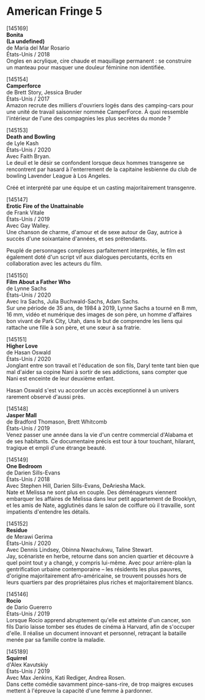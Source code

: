 # American Fringe 5

[145169]  
**Bonita**  
**(La undefined)**  
de Maria del Mar Rosario  
États-Unis / 2018  
Ongles en acrylique, cire chaude et maquillage permanent : se construire un manteau pour masquer une douleur féminine non identifiée.

[145154]  
**Camperforce**  
de Brett Story, Jessica Bruder  
États-Unis / 2017  
Amazon recrute des milliers d'ouvriers logés dans des camping-cars pour une unité de travail saisonnier nommée CamperForce. À quoi ressemble l'intérieur de l'une des compagnies les plus secrètes du monde ?

[145153]  
**Death and Bowling**  
de Lyle Kash  
États-Unis / 2020  
Avec Faith Bryan.  
Le deuil et le désir se confondent lorsque deux hommes transgenre se rencontrent par hasard à l'enterrement de la capitaine lesbienne du club de bowling Lavender League à Los Angeles.

Créé et interprété par une équipe et un casting majoritairement transgenre.

[145147]  
**Erotic Fire of the Unattainable**  
de Frank Vitale  
États-Unis / 2019  
Avec Gay Walley.  
Une chanson de charme, d'amour et de sexe autour de Gay, autrice à succès d'une soixantaine d'années, et ses prétendants.

Peuplé de personnages complexes parfaitement interprétés, le film est également doté d'un script vif aux dialogues percutants, écrits en collaboration avec les acteurs du film.

[145150]  
**Film About a Father Who**  
de Lynne Sachs  
États-Unis / 2020  
Avec Ira Sachs, Julia Buchwald-Sachs, Adam Sachs.  
Sur une période de 35 ans, de 1984 à 2019, Lynne Sachs a tourné en 8 mm, 16 mm, vidéo et numérique des images de son père, un homme d'affaires bon vivant de Park City, Utah, dans le but de comprendre les liens qui rattache une fille à son père, et une sœur à sa fratrie.

[145151]  
**Higher Love**  
de Hasan Oswald  
États-Unis / 2020  
Jonglant entre son travail et l'éducation de son fils, Daryl tente tant bien que mal d'aider sa copine Nani à sortir de ses addictions, sans compter que Nani est enceinte de leur deuxième enfant.

Hasan Oswald s'est vu accorder un accès exceptionnel à un univers rarement observé d'aussi près.

[145148]  
**Jasper Mall**  
de Bradford Thomason, Brett Whitcomb  
États-Unis / 2019  
Venez passer une année dans la vie d'un centre commercial d'Alabama et de ses habitants. Ce documentaire précis est tour à tour touchant, hilarant, tragique et empli d'une étrange beauté.

[145149]  
**One Bedroom**  
de Darien Sills-Evans  
États-Unis / 2018  
Avec Stephen Hill, Darien Sills-Evans, DeAriesha Mack.  
Nate et Melissa ne sont plus en couple. Des déménageurs viennent embarquer les affaires de Melissa dans leur petit appartement de Brooklyn, et les amis de Nate, agglutinés dans le salon de coiffure où il travaille, sont impatients d'entendre les détails.

[145152]  
**Residue**  
de Merawi Gerima  
États-Unis / 2020  
Avec Dennis Lindsey, Obinna Nwachukwu, Taline Stewart.  
Jay, scénariste en herbe, retourne dans son ancien quartier et découvre à quel point tout y a changé, y compris lui-même. Avec pour arrière-plan la gentrification urbaine contemporaine – les résidents les plus pauvres, d'origine majoritairement afro-américaine, se trouvent poussés hors de leurs quartiers par des propriétaires plus riches et majoritairement blancs.

[145146]  
**Rocio**  
de Dario Guererro  
États-Unis / 2019  
Lorsque Rocio apprend abruptement qu'elle est atteinte d'un cancer, son fils Dario laisse tomber ses études de cinéma à Harvard, afin de s'occuper d'elle. Il réalise un document innovant et personnel, retraçant la bataille menée par sa famille contre la maladie.

[145189]  
**Squirrel**  
d'Alex Kavutskiy  
États-Unis / 2019  
Avec Max Jenkins, Kati Rediger, Andrea Rosen.  
Dans cette comédie savamment pince-sans-rire, de trop maigres excuses mettent à l'épreuve la capacité d'une femme à pardonner.

